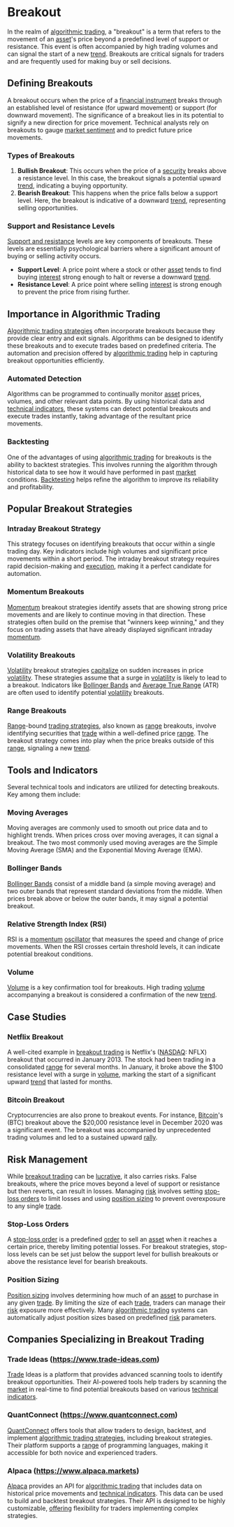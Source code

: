 # Breakout

In the realm of [algorithmic trading](../a/accountability.md), a "breakout" is a term that refers to the movement of an [asset](../a/asset.md)'s price beyond a predefined level of support or resistance. This event is often accompanied by high trading volumes and can signal the start of a new [trend](../t/trend.md). Breakouts are critical signals for traders and are frequently used for making buy or sell decisions.

## Defining Breakouts

A breakout occurs when the price of a [financial instrument](../f/financial_instrument.md) breaks through an established level of resistance (for upward movement) or support (for downward movement). The significance of a breakout lies in its potential to signify a new direction for price movement. Technical analysts rely on breakouts to gauge [market sentiment](../m/market_sentiment.md) and to predict future price movements.

### Types of Breakouts

1. **Bullish Breakout**: This occurs when the price of a [security](../s/security.md) breaks above a resistance level. In this case, the breakout signals a potential upward [trend](../t/trend.md), indicating a buying opportunity.
2. **Bearish Breakout**: This happens when the price falls below a support level. Here, the breakout is indicative of a downward [trend](../t/trend.md), representing selling opportunities.

### Support and Resistance Levels

[Support and resistance](../s/support_and_resistance.md) levels are key components of breakouts. These levels are essentially psychological barriers where a significant amount of buying or selling activity occurs.

- **Support Level**: A price point where a stock or other [asset](../a/asset.md) tends to find buying [interest](../i/interest.md) strong enough to halt or reverse a downward [trend](../t/trend.md).
- **Resistance Level**: A price point where selling [interest](../i/interest.md) is strong enough to prevent the price from rising further.

## Importance in Algorithmic Trading

[Algorithmic trading strategies](../a/algorithmic_trading_strategies.md) often incorporate breakouts because they provide clear entry and exit signals. Algorithms can be designed to identify these breakouts and to execute trades based on predefined criteria. The automation and precision offered by [algorithmic trading](../a/accountability.md) help in capturing breakout opportunities efficiently.

### Automated Detection

Algorithms can be programmed to continually monitor [asset](../a/asset.md) prices, volumes, and other relevant data points. By using historical data and [technical indicators](../t/technical_indicator.md), these systems can detect potential breakouts and execute trades instantly, taking advantage of the resultant price movements.

### Backtesting

One of the advantages of using [algorithmic trading](../a/accountability.md) for breakouts is the ability to backtest strategies. This involves running the algorithm through historical data to see how it would have performed in past [market](../m/market.md) conditions. [Backtesting](../b/backtesting.md) helps refine the algorithm to improve its reliability and profitability.

## Popular Breakout Strategies

### Intraday Breakout Strategy

This strategy focuses on identifying breakouts that occur within a single trading day. Key indicators include high volumes and significant price movements within a short period. The intraday breakout strategy requires rapid decision-making and [execution](../e/execution.md), making it a perfect candidate for automation.

### Momentum Breakouts

[Momentum](../m/momentum.md) breakout strategies identify assets that are showing strong price movements and are likely to continue moving in that direction. These strategies often build on the premise that "winners keep winning," and they focus on trading assets that have already displayed significant intraday [momentum](../m/momentum.md).

### Volatility Breakouts

[Volatility](../v/volatility.md) breakout strategies [capitalize](../c/capitalize.md) on sudden increases in price [volatility](../v/volatility.md). These strategies assume that a surge in [volatility](../v/volatility.md) is likely to lead to a breakout. Indicators like [Bollinger Bands](../b/bollinger_band.md) and [Average True Range](../a/average_true_range_(atr).md) (ATR) are often used to identify potential [volatility](../v/volatility.md) breakouts.

### Range Breakouts

[Range](../r/range.md)-bound [trading strategies](../t/trading_strategies.md), also known as [range](../r/range.md) breakouts, involve identifying securities that [trade](../t/trade.md) within a well-defined price [range](../r/range.md). The breakout strategy comes into play when the price breaks outside of this [range](../r/range.md), signaling a new [trend](../t/trend.md).

## Tools and Indicators

Several technical tools and indicators are utilized for detecting breakouts. Key among them include:

### Moving Averages

Moving averages are commonly used to smooth out price data and to highlight trends. When prices cross over moving averages, it can signal a breakout. The two most commonly used moving averages are the Simple Moving Average (SMA) and the Exponential Moving Average (EMA).

### Bollinger Bands

[Bollinger Bands](../b/bollinger_band.md) consist of a middle band (a simple moving average) and two outer bands that represent standard deviations from the middle. When prices break above or below the outer bands, it may signal a potential breakout.

### Relative Strength Index (RSI)

RSI is a [momentum](../m/momentum.md) [oscillator](../o/oscillator.md) that measures the speed and change of price movements. When the RSI crosses certain threshold levels, it can indicate potential breakout conditions.

### Volume

[Volume](../v/volume.md) is a key confirmation tool for breakouts. High trading [volume](../v/volume.md) accompanying a breakout is considered a confirmation of the new [trend](../t/trend.md).

## Case Studies

### Netflix Breakout

A well-cited example in [breakout trading](../b/breakout_trading.md) is Netflix's ([NASDAQ](../n/nasdaq.md): NFLX) breakout that occurred in January 2013. The stock had been trading in a consolidated [range](../r/range.md) for several months. In January, it broke above the $100 resistance level with a surge in [volume](../v/volume.md), marking the start of a significant upward [trend](../t/trend.md) that lasted for months.

### Bitcoin Breakout

Cryptocurrencies are also prone to breakout events. For instance, [Bitcoin](../b/bitcoin.md)'s (BTC) breakout above the $20,000 resistance level in December 2020 was a significant event. The breakout was accompanied by unprecedented trading volumes and led to a sustained upward [rally](../r/rally.md).

## Risk Management

While [breakout trading](../b/breakout_trading.md) can be [lucrative](../l/lucrative.md), it also carries risks. False breakouts, where the price moves beyond a level of support or resistance but then reverts, can result in losses. Managing [risk](../r/risk.md) involves setting [stop-loss orders](../s/stop-loss_orders.md) to limit losses and using [position sizing](../p/position_sizing.md) to prevent overexposure to any single [trade](../t/trade.md).

### Stop-Loss Orders

A [stop-loss order](../s/stop-loss_order.md) is a predefined [order](../o/order.md) to sell an [asset](../a/asset.md) when it reaches a certain price, thereby limiting potential losses. For breakout strategies, stop-loss levels can be set just below the support level for bullish breakouts or above the resistance level for bearish breakouts.

### Position Sizing

[Position sizing](../p/position_sizing.md) involves determining how much of an [asset](../a/asset.md) to purchase in any given [trade](../t/trade.md). By limiting the size of each [trade](../t/trade.md), traders can manage their [risk](../r/risk.md) exposure more effectively. Many [algorithmic trading](../a/accountability.md) systems can automatically adjust position sizes based on predefined [risk](../r/risk.md) parameters.

## Companies Specializing in Breakout Trading

### Trade Ideas (https://www.trade-ideas.com)

[Trade](../t/trade.md) Ideas is a platform that provides advanced scanning tools to identify breakout opportunities. Their AI-powered tools help traders by scanning the [market](../m/market.md) in real-time to find potential breakouts based on various [technical indicators](../t/technical_indicator.md).

### QuantConnect (https://www.quantconnect.com)

[QuantConnect](../q/quantconnect.md) offers tools that allow traders to design, backtest, and implement [algorithmic trading strategies](../a/algorithmic_trading_strategies.md), including breakout strategies. Their platform supports a [range](../r/range.md) of programming languages, making it accessible for both novice and experienced traders.

### Alpaca (https://www.alpaca.markets)

[Alpaca](../a/alpaca.md) provides an API for [algorithmic trading](../a/accountability.md) that includes data on historical price movements and [technical indicators](../t/technical_indicator.md). This data can be used to build and backtest breakout strategies. Their API is designed to be highly customizable, [offering](../o/offering.md) flexibility for traders implementing complex strategies.